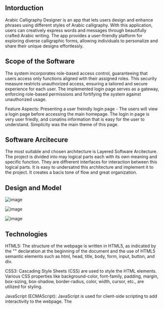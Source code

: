 ## Intorduction
Arabic Calligraphy Designer is an app that lets users design and enhance phrases using different styles of Arabic calligraphy. 
With this application, users can creatively express words and messages through beautifully crafted Arabic writing. 
The app provides a user-friendly platform for exploring diverse calligraphic forms, allowing individuals to personalize and share their unique designs effortlessly.

## Scope of the Software
The system incorporates role-based access control, guaranteeing that users access only functions aligned with their assigned roles.
This security measure restricts unauthorized access, ensuring a tailored and secure experience for each user.
The implemented login page serves as a gateway, enforcing role-based permissions and fortifying the system against unauthorized usage.

Feature Aspects:
Presenting a user freindly login page - The users will view a login page before accessing the main homepage. The login in page is very user friedly,
and conatins information that is easy for the user to understand. Simplicity was the main theme of this page.

## Software Arcitecure
The most suitable and chosen architecture is Layered Software Arcitecture. The project is divided into may logical parts each with its own meaning and specific function.
They are diffrerent interfaces for interaction between this logical parts. It is easy to undersatnd this architecture and implement it to the project. It creates a bacis
tone of flow and great organization.

## Design and Model
![image](https://github.com/giousouv/yousef/assets/151474665/e14890cb-a63e-466a-9c05-568d5b1be57f)

![image](https://github.com/giousouv/yousef/assets/151474665/2cae51e4-8065-4882-9300-b8a302fdf328)

![image](https://github.com/giousouv/yousef/assets/151474665/9e96ada4-0fce-45f6-82a9-aabb1aed9bce)

## Technologies
HTML5: The structure of the webpage is written in HTML5, as indicated by the "<!DOCTYPE html>" declaration at the beginning of the document and the use of HTML5 semantic elements such as html, head, title, body, form, input, button, and div.

CSS3: Cascading Style Sheets (CSS) are used to style the HTML elements. Various CSS properties like background-color, font-family, padding, margin, box-sizing, box-shadow, border-radius, color, width, cursor, etc., are utilized for styling.

JavaScript (ECMAScript): JavaScript is used for client-side scripting to add interactivity to the webpage. The <script> tag contains JavaScript code that validates the login form and displays error messages accordingly. Event handling is done using inline event attributes (onclick) to trigger the validateLogin() function when the login button is clicked.





